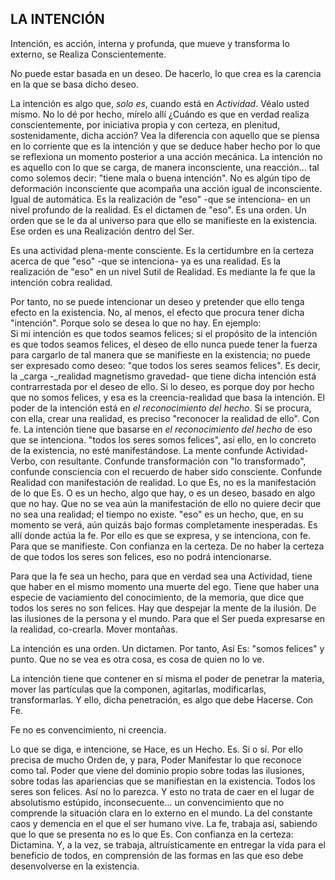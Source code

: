 ## LA INTENCIÓN

Intención, es acción, interna y profunda, que mueve y transforma lo externo, se Realiza Conscientemente.

No puede estar basada en un deseo. De hacerlo, lo que crea es la carencia en la que se basa dicho deseo.

La intención es algo que, _solo es_, cuando está en _Actividad_.
Véalo usted mismo. No lo dé por hecho, mírelo allí ¿Cuándo es que en verdad realiza conscientemente, por iniciativa propia y con certeza, en plenitud, sostenidamente, dicha acción? Vea la diferencia con aquello que se piensa en lo corriente que es la intención y que se deduce haber hecho por lo que se reflexiona un momento posterior a una acción mecánica.
La intención no es aquello con lo que se carga, de manera inconsciente, una reacción… tal como solemos decir: "tiene mala o buena intención". No es algún tipo de deformación inconsciente que acompaña una acción igual de inconsciente. Igual de automática.
Es la realización de "eso" -que se intenciona- en un nivel profundo de la realidad.
Es el dictamen de "eso".
Es una orden.
Un orden que se le da al universo para que ello se manifieste en la existencia.
Ese orden es una Realización dentro del Ser.

Es una actividad plena-mente consciente. Es la certidumbre en la certeza acerca de que "eso" -que se intenciona- ya es una realidad. Es la realización de "eso" en un nivel Sutil de Realidad. Es mediante la fe que la intención cobra realidad.

Por tanto, no se puede intencionar un deseo y pretender que ello tenga efecto en la existencia. No, al menos, el efecto que procura tener dicha "intención". Porque solo se desea lo que no hay.
En ejemplo: </br>
Si mi intención es que todos seamos felices; si el propósito de la intención es que todos seamos felices, el deseo de ello nunca puede tener la fuerza para cargarlo de tal manera que se manifieste en la existencia; no puede ser expresado como deseo: "que todos los seres seamos felices".
Es decir, la _carga -_realidad magnetismo gravedad- que tiene dicha intención está contrarrestada por el deseo de ello.
Si lo deseo, es porque doy por hecho que no somos felices, y esa es la creencia-realidad que basa la intención.
El poder de la intención está en _el reconocimiento del hecho_.
Si se procura, con ella, crear una realidad, es preciso "reconocer la realidad de ello". Con fe.
La intención tiene que basarse en _el reconocimiento del hecho_ de eso que se intenciona. "todos los seres somos felices", así ello, en lo concreto de la existencia, no esté manifestándose.
La mente confunde Actividad-Verbo, con resultante. Confunde transformación con "lo transformado", confunde consciencia con el recuerdo de haber sido consciente. Confunde Realidad con manifestación de realidad. Lo que Es, no es la manifestación de lo que Es. O es un hecho, algo que hay, o es un deseo, basado en algo que no hay. Que no se vea aún la manifestación de ello no quiere decir que no sea una realidad; el tiempo no existe. "eso" es un hecho, que, en su momento se verá, aún quizás bajo formas completamente inesperadas. Es allí donde actúa la fe. Por ello es que se expresa, y se intenciona, con fe. Para que se manifieste.
Con confianza en la certeza.
De no haber la certeza de que todos los seres son felices, eso no podrá intencionarse.

Para que la fe sea un hecho, para que en verdad sea una Actividad, tiene que haber en el mismo momento una muerte del ego. Tiene que haber una especie de vaciamiento del conocimiento, de la memoria, que dice que todos los seres no son felices.
Hay que despejar la mente de la ilusión. De las ilusiones de la persona y el mundo.
Para que el Ser pueda expresarse en la realidad, co-crearla. Mover montañas.

La intención es una orden. Un dictamen. Por tanto, Así Es: "somos felices" y punto. Que no se vea es otra cosa, es cosa de quien no lo ve.

La intención tiene que contener en sí misma el poder de penetrar la materia, mover las partículas que la componen, agitarlas, modificarlas, transformarlas. Y ello, dicha penetración, es algo que debe Hacerse. Con Fe.

Fe no es convencimiento, ni creencia.

Lo que se diga, e intencione, se Hace, es un Hecho. Es. Si o sí. Por ello precisa de mucho Orden de, y para, Poder Manifestar lo que reconoce como tal. Poder que viene del dominio propio sobre todas las ilusiones, sobre todas las apariencias que se manifiestan en la existencia.
Todos los seres son felices. Así no lo parezca.
Y esto no trata de caer en el lugar de absolutismo estúpido, inconsecuente… un convencimiento que no comprende la situación clara en lo externo en el mundo. La del constante caos y demencia en el que el ser humano vive. La fe, trabaja así, sabiendo que lo que se presenta no es lo que Es. Con confianza en la certeza: Dictamina. Y, a la vez, se trabaja, altruísticamente en entregar la vida para el beneficio de todos, en comprensión de las formas en las que eso debe desenvolverse en la existencia.